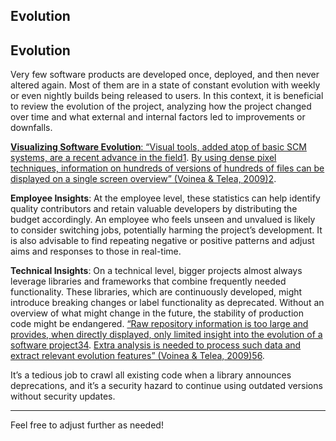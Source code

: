 ## Evolution

## Evolution

Very few software products are developed once, deployed, and then never altered again. Most of them are in a state of constant evolution with weekly or even nightly builds being released to users. In this context, it is beneficial to review the evolution of the project, analyzing how the project changed over time and what external and internal factors led to improvements or downfalls.

[**Visualizing Software Evolution**: “Visual tools, added atop of basic SCM systems, are a recent advance in the field](https://edgeservices.bing.com/edgesvc/chat?udsframed=1&form=SHORUN&clientscopes=chat,noheader,udsedgeshop,channelstable,ntpquery,devtoolsapi,udsinwin11,udsdlpconsent,udsfrontload,cspgrd,&shellsig=1df1807d5318dcdd6a3fa3bec5bae56cbcd2b5cb&setlang=en-GB&darkschemeovr=1&udsps=0&udspp=0#sjevt%7CDiscover.Chat.SydneyClickPageCitation%7Cadpclick%7C0%7Cb2646031-4c0e-49b2-bfe4-9da13d9ab35e)[1](https://edgeservices.bing.com/edgesvc/chat?udsframed=1&form=SHORUN&clientscopes=chat,noheader,udsedgeshop,channelstable,ntpquery,devtoolsapi,udsinwin11,udsdlpconsent,udsfrontload,cspgrd,&shellsig=1df1807d5318dcdd6a3fa3bec5bae56cbcd2b5cb&setlang=en-GB&darkschemeovr=1&udsps=0&udspp=0#sjevt%7CDiscover.Chat.SydneyClickPageCitation%7Cadpclick%7C0%7Cb2646031-4c0e-49b2-bfe4-9da13d9ab35e). [By using dense pixel techniques, information on hundreds of versions of hundreds of files can be displayed on a single screen overview” (Voinea & Telea, 2009)](https://edgeservices.bing.com/edgesvc/chat?udsframed=1&form=SHORUN&clientscopes=chat,noheader,udsedgeshop,channelstable,ntpquery,devtoolsapi,udsinwin11,udsdlpconsent,udsfrontload,cspgrd,&shellsig=1df1807d5318dcdd6a3fa3bec5bae56cbcd2b5cb&setlang=en-GB&darkschemeovr=1&udsps=0&udspp=0#sjevt%7CDiscover.Chat.SydneyClickPageCitation%7Cadpclick%7C1%7Cb2646031-4c0e-49b2-bfe4-9da13d9ab35e)[2](https://edgeservices.bing.com/edgesvc/chat?udsframed=1&form=SHORUN&clientscopes=chat,noheader,udsedgeshop,channelstable,ntpquery,devtoolsapi,udsinwin11,udsdlpconsent,udsfrontload,cspgrd,&shellsig=1df1807d5318dcdd6a3fa3bec5bae56cbcd2b5cb&setlang=en-GB&darkschemeovr=1&udsps=0&udspp=0#sjevt%7CDiscover.Chat.SydneyClickPageCitation%7Cadpclick%7C1%7Cb2646031-4c0e-49b2-bfe4-9da13d9ab35e).

**Employee Insights**: At the employee level, these statistics can help identify quality contributors and retain valuable developers by distributing the budget accordingly. An employee who feels unseen and unvalued is likely to consider switching jobs, potentially harming the project’s development. It is also advisable to find repeating negative or positive patterns and adjust aims and responses to those in real-time.

**Technical Insights**: On a technical level, bigger projects almost always leverage libraries and frameworks that combine frequently needed functionality. These libraries, which are continuously developed, might introduce breaking changes or label functionality as deprecated. Without an overview of what might change in the future, the stability of production code might be endangered. [“Raw repository information is too large and provides, when directly displayed, only limited insight into the evolution of a software project](https://edgeservices.bing.com/edgesvc/chat?udsframed=1&form=SHORUN&clientscopes=chat,noheader,udsedgeshop,channelstable,ntpquery,devtoolsapi,udsinwin11,udsdlpconsent,udsfrontload,cspgrd,&shellsig=1df1807d5318dcdd6a3fa3bec5bae56cbcd2b5cb&setlang=en-GB&darkschemeovr=1&udsps=0&udspp=0#sjevt%7CDiscover.Chat.SydneyClickPageCitation%7Cadpclick%7C2%7Cb2646031-4c0e-49b2-bfe4-9da13d9ab35e)[3](https://edgeservices.bing.com/edgesvc/chat?udsframed=1&form=SHORUN&clientscopes=chat,noheader,udsedgeshop,channelstable,ntpquery,devtoolsapi,udsinwin11,udsdlpconsent,udsfrontload,cspgrd,&shellsig=1df1807d5318dcdd6a3fa3bec5bae56cbcd2b5cb&setlang=en-GB&darkschemeovr=1&udsps=0&udspp=0#sjevt%7CDiscover.Chat.SydneyClickPageCitation%7Cadpclick%7C2%7Cb2646031-4c0e-49b2-bfe4-9da13d9ab35e)[4](https://edgeservices.bing.com/edgesvc/chat?udsframed=1&form=SHORUN&clientscopes=chat,noheader,udsedgeshop,channelstable,ntpquery,devtoolsapi,udsinwin11,udsdlpconsent,udsfrontload,cspgrd,&shellsig=1df1807d5318dcdd6a3fa3bec5bae56cbcd2b5cb&setlang=en-GB&darkschemeovr=1&udsps=0&udspp=0#sjevt%7CDiscover.Chat.SydneyClickPageCitation%7Cadpclick%7C3%7Cb2646031-4c0e-49b2-bfe4-9da13d9ab35e). [Extra analysis is needed to process such data and extract relevant evolution features” (Voinea & Telea, 2009)](https://edgeservices.bing.com/edgesvc/chat?udsframed=1&form=SHORUN&clientscopes=chat,noheader,udsedgeshop,channelstable,ntpquery,devtoolsapi,udsinwin11,udsdlpconsent,udsfrontload,cspgrd,&shellsig=1df1807d5318dcdd6a3fa3bec5bae56cbcd2b5cb&setlang=en-GB&darkschemeovr=1&udsps=0&udspp=0#sjevt%7CDiscover.Chat.SydneyClickPageCitation%7Cadpclick%7C4%7Cb2646031-4c0e-49b2-bfe4-9da13d9ab35e)[5](https://edgeservices.bing.com/edgesvc/chat?udsframed=1&form=SHORUN&clientscopes=chat,noheader,udsedgeshop,channelstable,ntpquery,devtoolsapi,udsinwin11,udsdlpconsent,udsfrontload,cspgrd,&shellsig=1df1807d5318dcdd6a3fa3bec5bae56cbcd2b5cb&setlang=en-GB&darkschemeovr=1&udsps=0&udspp=0#sjevt%7CDiscover.Chat.SydneyClickPageCitation%7Cadpclick%7C4%7Cb2646031-4c0e-49b2-bfe4-9da13d9ab35e)[6](https://edgeservices.bing.com/edgesvc/chat?udsframed=1&form=SHORUN&clientscopes=chat,noheader,udsedgeshop,channelstable,ntpquery,devtoolsapi,udsinwin11,udsdlpconsent,udsfrontload,cspgrd,&shellsig=1df1807d5318dcdd6a3fa3bec5bae56cbcd2b5cb&setlang=en-GB&darkschemeovr=1&udsps=0&udspp=0#sjevt%7CDiscover.Chat.SydneyClickPageCitation%7Cadpclick%7C5%7Cb2646031-4c0e-49b2-bfe4-9da13d9ab35e).

It’s a tedious job to crawl all existing code when a library announces deprecations, and it’s a security hazard to continue using outdated versions without security updates.

---

Feel free to adjust further as needed!